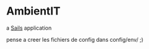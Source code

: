 # AmbientIT

a [Sails](http://sailsjs.org) application

pense a creer les fichiers de config dans config/env/ ;)
